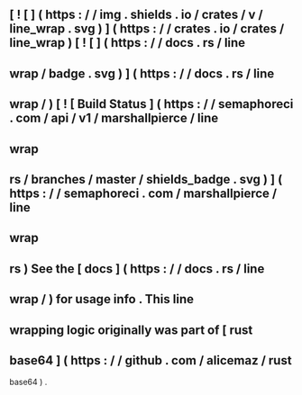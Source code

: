 [
!
[
]
(
https
:
/
/
img
.
shields
.
io
/
crates
/
v
/
line_wrap
.
svg
)
]
(
https
:
/
/
crates
.
io
/
crates
/
line_wrap
)
[
!
[
]
(
https
:
/
/
docs
.
rs
/
line
-
wrap
/
badge
.
svg
)
]
(
https
:
/
/
docs
.
rs
/
line
-
wrap
/
)
[
!
[
Build
Status
]
(
https
:
/
/
semaphoreci
.
com
/
api
/
v1
/
marshallpierce
/
line
-
wrap
-
rs
/
branches
/
master
/
shields_badge
.
svg
)
]
(
https
:
/
/
semaphoreci
.
com
/
marshallpierce
/
line
-
wrap
-
rs
)
See
the
[
docs
]
(
https
:
/
/
docs
.
rs
/
line
-
wrap
/
)
for
usage
info
.
This
line
-
wrapping
logic
originally
was
part
of
[
rust
-
base64
]
(
https
:
/
/
github
.
com
/
alicemaz
/
rust
-
base64
)
.
